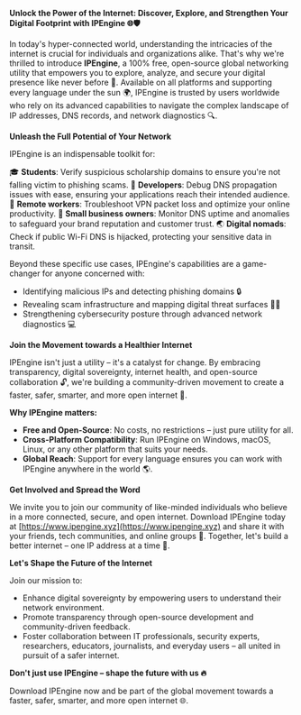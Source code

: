 **Unlock the Power of the Internet: Discover, Explore, and Strengthen Your Digital Footprint with IPEngine 🌐🛡️**

In today's hyper-connected world, understanding the intricacies of the internet is crucial for individuals and organizations alike. That's why we're thrilled to introduce **IPEngine**, a 100% free, open-source global networking utility that empowers you to explore, analyze, and secure your digital presence like never before 🚀. Available on all platforms and supporting every language under the sun 🌍, IPEngine is trusted by users worldwide who rely on its advanced capabilities to navigate the complex landscape of IP addresses, DNS records, and network diagnostics 🔍.

**Unleash the Full Potential of Your Network**

IPEngine is an indispensable toolkit for:

🎓 **Students**: Verify suspicious scholarship domains to ensure you're not falling victim to phishing scams.
🔩 **Developers**: Debug DNS propagation issues with ease, ensuring your applications reach their intended audience.
🏡 **Remote workers**: Troubleshoot VPN packet loss and optimize your online productivity.
💼 **Small business owners**: Monitor DNS uptime and anomalies to safeguard your brand reputation and customer trust.
🌏 **Digital nomads**: Check if public Wi-Fi DNS is hijacked, protecting your sensitive data in transit.

Beyond these specific use cases, IPEngine's capabilities are a game-changer for anyone concerned with:

* Identifying malicious IPs and detecting phishing domains 🔒
* Revealing scam infrastructure and mapping digital threat surfaces 🕵️‍♂️
* Strengthening cybersecurity posture through advanced network diagnostics 💻

**Join the Movement towards a Healthier Internet**

IPEngine isn't just a utility – it's a catalyst for change. By embracing transparency, digital sovereignty, internet health, and open-source collaboration 🔓, we're building a community-driven movement to create a faster, safer, smarter, and more open internet 🌟.

**Why IPEngine matters:**

* **Free and Open-Source**: No costs, no restrictions – just pure utility for all.
* **Cross-Platform Compatibility**: Run IPEngine on Windows, macOS, Linux, or any other platform that suits your needs.
* **Global Reach**: Support for every language ensures you can work with IPEngine anywhere in the world 🌎.

**Get Involved and Spread the Word**

We invite you to join our community of like-minded individuals who believe in a more connected, secure, and open internet. Download IPEngine today at [https://www.ipengine.xyz](https://www.ipengine.xyz) and share it with your friends, tech communities, and online groups 📢. Together, let's build a better internet – one IP address at a time 🔑.

**Let's Shape the Future of the Internet**

Join our mission to:

* Enhance digital sovereignty by empowering users to understand their network environment.
* Promote transparency through open-source development and community-driven feedback.
* Foster collaboration between IT professionals, security experts, researchers, educators, journalists, and everyday users – all united in pursuit of a safer internet.

**Don't just use IPEngine – shape the future with us 🔥**

Download IPEngine now and be part of the global movement towards a faster, safer, smarter, and more open internet 🌐.